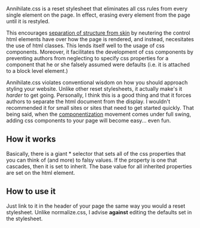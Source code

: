 Annihilate.css is a reset stylesheet that eliminates all css rules from every single element on the page. In effect, erasing every element from the page until it is restyled.

This encourages [separation of structure from skin](http://oocss.org) by neutering the control html elements have over how the page is rendered, and instead, necesitates the use of html classes. This lends itself well to the usage of css components. Moreover, it facilitates the development of css components by preventing authors from neglecting to specify css properties for a component that he or she falsely assumed were defaults (i.e. it is attached to a block level element.)

Annihilate.css violates conventional wisdom on how you should approach styling your website. Unlike other reset stylesheets, it actually make's it *harder* to get going. Personally, I think this is a good thing and that it forces authors to separate the html document from the display. I wouldn't recommended it for small sites or sites that need to get started quickly. That being said, when the [componentization](http://tjholowaychuk.com/post/27984551477/components) movement comes under full swing, adding css components to your page will become easy... even fun.

How it works
------------

Basically, there is a giant * selector that sets all of the css properties that you can think of (and more) to falsy values. If the property is one that cascades, then it is set to inherit. The base value for all inherited properties are set on the html element.

How to use it
-------------

Just link to it in the header of your page the same way you would a reset stylesheet. Unlike normalize.css, I advise **against** editing the defaults set in the stylesheet.
